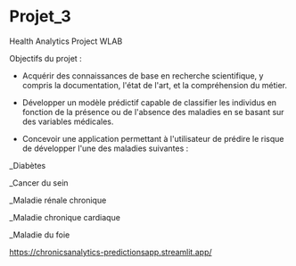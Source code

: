 # Projet_3
Health Analytics Project WLAB

Objectifs du projet :

- Acquérir des connaissances de base en recherche scientifique, y compris la documentation, l'état de l'art, et la compréhension du métier.

- Développer un modèle prédictif capable de classifier les individus en fonction de la présence ou de l'absence des maladies en se basant sur des variables médicales.

- Concevoir une application permettant à l'utilisateur de prédire le risque de développer l'une des maladies suivantes : 

_Diabètes

_Cancer du sein

_Maladie rénale chronique

_Maladie chronique cardiaque

_Maladie du foie

https://chronicsanalytics-predictionsapp.streamlit.app/
